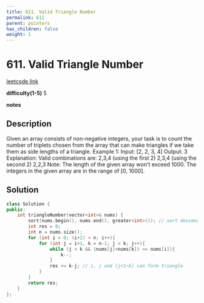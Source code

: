 ```yaml
---
title: 611. Valid Triangle Number
permalink: 611
parent: pointers
has_children: false
weight: 1
---
```

# 611. Valid Triangle Number

[leetcode link](https://leetcode.com/problems/valid-triangle-number/)

**difficulty(1-5)**
5

**notes** 

## Description

Given an array consists of non-negative integers, your task is to count the number of triplets chosen from the array that can make triangles if we take them as side lengths of a triangle.
Example 1:
Input: [2, 2, 3, 4]
Output: 3
Explanation:
Valid combinations are:
2,3,4 (using the first 2)
2,3,4 (using the second 2)
2,2,3
Note:
The length of the given array won't exceed 1000.
The integers in the given array are in the range of [0, 1000].

## Solution

```c++
class Solution {
public:
    int triangleNumber(vector<int>& nums) {
        sort(nums.begin(), nums.end(), greater<int>()); // sort descendingly
        int res = 0;
        int n = nums.size();
        for (int i = 0; (i+2) < n; i++){
            for (int j = i+1, k = n-1; j < k; j++){
                while (j < k && (nums[j]+nums[k]) <= nums[i]){
                    k--;
                }
                res += k-j; // i, j and [j+1~k] can form triangle
            }
        }
        return res;
    }
};
```
